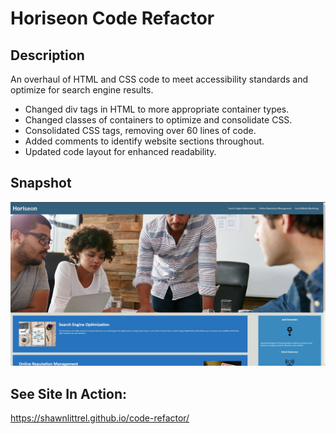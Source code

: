 # Horiseon Code Refactor

**Description**
---
An overhaul of HTML and CSS code to meet accessibility standards and optimize for search engine results.

  - Changed div tags in HTML to more appropriate container types.
  - Changed classes of containers to optimize and consolidate CSS.
  - Consolidated CSS tags, removing over 60 lines of code.
  - Added comments to identify website sections throughout.
  - Updated code layout for enhanced readability.
  
**Snapshot**
---
![Screenshot](/assets/images/site-screenshot.JPG)

**See Site In Action:**
---
https://shawnlittrel.github.io/code-refactor/